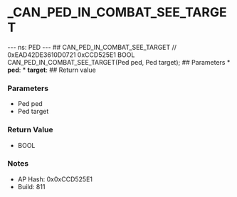 # _CAN_PED_IN_COMBAT_SEE_TARGET

--- ns: PED --- ## CAN_PED_IN_COMBAT_SEE_TARGET  // 0xEAD42DE3610D0721 0xCCD525E1 BOOL CAN_PED_IN_COMBAT_SEE_TARGET(Ped ped, Ped target);   ## Parameters * **ped**: * **target**:  ## Return value

### Parameters
* Ped ped
* Ped target

### Return Value
* BOOL

### Notes
* AP Hash: 0x0xCCD525E1
* Build: 811

